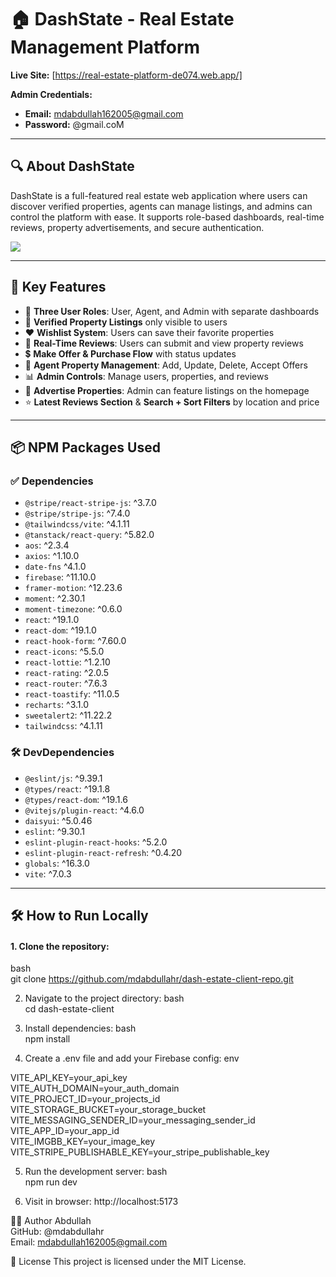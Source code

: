 # 🏠 DashState - Real Estate Management Platform

**Live Site:** [https://real-estate-platform-de074.web.app/]

**Admin Credentials:**
- **Email:** mdabdullah162005@gmail.com
- **Password:** @gmail.coM

---

## 🔍 About DashState

DashState is a full-featured real estate web application where users can discover verified properties, agents can manage listings, and admins can control the platform with ease. It supports role-based dashboards, real-time reviews, property advertisements, and secure authentication.

<img src="https://i.ibb.co.com/xS7b3H9f/real.png"/>

---

## 🚀 Key Features

- 👤 **Three User Roles**: User, Agent, and Admin with separate dashboards
- 🏡 **Verified Property Listings** only visible to users
- ❤️ **Wishlist System**: Users can save their favorite properties
- 💬 **Real-Time Reviews**: Users can submit and view property reviews
- 💲 **Make Offer & Purchase Flow** with status updates
- 🧾 **Agent Property Management**: Add, Update, Delete, Accept Offers
- 📊 **Admin Controls**: Manage users, properties, and reviews
- 📣 **Advertise Properties**: Admin can feature listings on the homepage
- ⭐ **Latest Reviews Section** & **Search + Sort Filters** by location and price

---

## 📦 NPM Packages Used

### ✅ Dependencies

- `@stripe/react-stripe-js`: ^3.7.0
- `@stripe/stripe-js`: ^7.4.0
- `@tailwindcss/vite`: ^4.1.11
- `@tanstack/react-query`: ^5.82.0
- `aos`: ^2.3.4
- `axios`: ^1.10.0
- `date-fns` ^4.1.0
- `firebase`: ^11.10.0
- `framer-motion`: ^12.23.6
- `moment`: ^2.30.1
- `moment-timezone`: ^0.6.0
- `react`: ^19.1.0  
- `react-dom`: ^19.1.0
- `react-hook-form`: ^7.60.0
- `react-icons`: ^5.5.0
- `react-lottie`: ^1.2.10
- `react-rating`: ^2.0.5
- `react-router`: ^7.6.3  
- `react-toastify`: ^11.0.5
- `recharts`: ^3.1.0
- `sweetalert2`: ^11.22.2
- `tailwindcss`: ^4.1.11

### 🛠️ DevDependencies

- `@eslint/js`: ^9.39.1  
- `@types/react`: ^19.1.8  
- `@types/react-dom`: ^19.1.6  
- `@vitejs/plugin-react`: ^4.6.0  
- `daisyui`: ^5.0.46  
- `eslint`: ^9.30.1  
- `eslint-plugin-react-hooks`: ^5.2.0  
- `eslint-plugin-react-refresh`: ^0.4.20 
- `globals`: ^16.3.0  
- `vite`: ^7.0.3

---

## 🛠️ How to Run Locally

#### 1. Clone the repository:
bash <br/>
git clone https://github.com/mdabdullahr/dash-estate-client-repo.git

2. Navigate to the project directory:
bash <br/>
cd dash-estate-client

3. Install dependencies:
bash <br/>
npm install

4. Create a .env file and add your Firebase config:
env <br/>

VITE_API_KEY=your_api_key <br/>
VITE_AUTH_DOMAIN=your_auth_domain <br/>
VITE_PROJECT_ID=your_projects_id <br/>
VITE_STORAGE_BUCKET=your_storage_bucket <br/>
VITE_MESSAGING_SENDER_ID=your_messaging_sender_id <br/>
VITE_APP_ID=your_app_id <br/>
VITE_IMGBB_KEY=your_image_key <br/>
VITE_STRIPE_PUBLISHABLE_KEY=your_stripe_publishable_key

5. Run the development server:
bash <br/>
npm run dev

6. Visit in browser:
http://localhost:5173

👨‍💻 Author
Abdullah <br/>
GitHub: @mdabdullahr <br/>
Email: mdabdullah162005@gmail.com

📜 License
This project is licensed under the MIT License.
